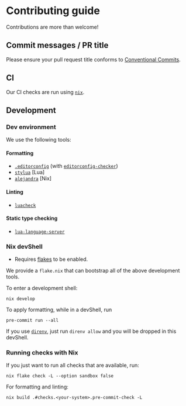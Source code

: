 # Contributing guide

Contributions are more than welcome!

## Commit messages / PR title

Please ensure your pull request title conforms to [Conventional Commits](https://www.conventionalcommits.org/en/v1.0.0/).

## CI

Our CI checks are run using [`nix`](https://nixos.org/download.html#download-nix).

## Development

### Dev environment

We use the following tools:

#### Formatting

- [`.editorconfig`](https://editorconfig.org/) (with [`editorconfig-checker`](https://github.com/editorconfig-checker/editorconfig-checker))
- [`stylua`](https://github.com/JohnnyMorganz/StyLua) [Lua]
- [`alejandra`](https://github.com/kamadorueda/alejandra) [Nix]

#### Linting

- [`luacheck`](https://github.com/mpeterv/luacheck)

#### Static type checking

- [`lua-language-server`](https://github.com/LuaLS/lua-language-server/wiki/Diagnosis-Report#create-a-report)

### Nix devShell

- Requires [flakes](https://nixos.wiki/wiki/Flakes) to be enabled.

We provide a `flake.nix` that can bootstrap all of the above development tools.

To enter a development shell:

```console
nix develop
```

To apply formatting, while in a devShell, run

```console
pre-commit run --all
```

If you use [`direnv`](https://direnv.net/),
just run `direnv allow` and you will be dropped in this devShell.

### Running checks with Nix

If you just want to run all checks that are available, run:

```console
nix flake check -L --option sandbox false
```

For formatting and linting:

```console
nix build .#checks.<your-system>.pre-commit-check -L
```

<!-- For static type checking: -->
<!---->
<!-- ```console -->
<!-- nix build .#checks.<your-system>.type-check-nightly -L -->
<!-- ``` -->
